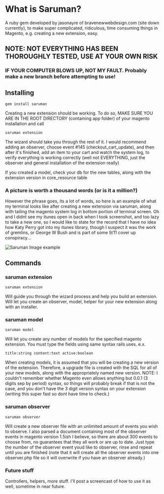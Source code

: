 # What is Saruman?

A ruby gem developed by jasonayre of bravenewwebdesign.com (site down currently), to make super complicated, ridiculous, time consuming things in Magento, e.g. creating a new extension, easy.

## NOTE: NOT EVERYTHING HAS BEEN THOROUGHLY TESTED, USE AT YOUR OWN RISK

### IF YOUR COMPUTER BLOWS UP, NOT MY FAULT. Probably make a new branch before attempting to use!

## Installing

    gem install saruman
    
Creating a new extension should be working. To do so, MAKE SURE YOU ARE IN THE ROOT DIRECTORY (containing app folder) of your magento installation and call

    saruman extension
    
The wizard should take you through the rest of it. I would recommend adding an observer, choose event #145 (checkout_cart_update), and then after it's finished, add an item to your cart and watch the system log, to verify everything is working correctly (well not EVERYTHING, just the observer and general installation of the extension really)

If you created a model, check your db for the new tables, along with the extension version in core_resource table

### A picture is worth a thousand words (or is it a million?)

However the phrase goes, its a lot of words, so here is an example of what my terminal looks like after creating a new extension via saruman, along with tailing the magento system log in bottom portion of terminal screen. Oh and I didnt see my itunes open in back when I took screenshot, and too lazy to take a new one, so I would like to state for the record that I have no idea how Katy Perry got into my itunes library, though I suspect it was the work of gremlins, or George W Bush and is part of some 9/11 cover up conspiracy...

![Saruman Image example](/jasonayre/saruman/raw/master/doc_assets/saruman_extension_example.jpg)

## Commands

### saruman extension

    saruman extension
    
Will guide you through the wizard process and help you build an extension. Will let you create an observer, model, helper for your new extension along with an installer.

### saruman model

    saruman model
    
Will let you create any number of models for the specified magento extension. You must type the fields using same syntax rails uses. e.x.

    title:string content:text active:boolean
    
When creating models, it is assumed that you will be creating a new version of the extension. Therefore, a upgrade file is created with the SQL for all of your new models, along with the appropriately named new version.
NOTE: I couldn't remember whether Magento even allows anything but 0.0.1 (3 digits sep by period) syntax, so things will probably break if that is not the case, and you don't have the 3 digit version syntax on your extension (writing this super fast so dont have time to check.)    

### saruman observer

    saruman observer
  
Will create a new observer file with an unlimited amount of events you wish to observe. I also parsed a document containing most of the observer events in magento version 1.5ish I believe, so there are about 300 events to choose from, no guarantees that they all work or are up to date. Just type the number of the observer event youd like to observer, rinse and repeat until you are finished (note that it will create all the observer events into one observer.php file so it will overwrite if you have an observer already.)

### Future stuff

Controllers, helpers, more stuff. I'll post a screencast of how to use it as well, sometime in near future.
